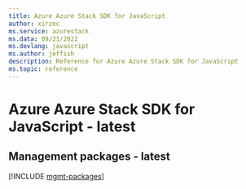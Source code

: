 ```yaml
---
title: Azure Azure Stack SDK for JavaScript
author: xirzec
ms.service: azurestack
ms.data: 09/21/2022
ms.devlang: javascript
ms.author: jeffish
description: Reference for Azure Azure Stack SDK for JavaScript
ms.topic: reference
---
```

# Azure Azure Stack SDK for JavaScript - latest

## Management packages - latest
[!INCLUDE [mgmt-packages](azure-stack-mgmt-index.md)]